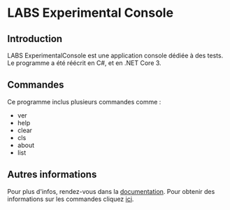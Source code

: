 # LABS Experimental Console
## Introduction
LABS ExperimentalConsole est une application console dédiée à des tests.
Le programme a été réécrit en C#, et en .NET Core 3.
## Commandes
Ce programme inclus plusieurs commandes comme :
* ver
* help
* clear
* cls
* about
* list

## Autres informations
Pour plus d'infos, rendez-vous dans la [documentation](https://github.com/Leo-Corporation/LABS-ExperimentalConsole/wiki).
Pour obtenir des informations sur les commandes cliquez [ici](https://github.com/Leo-Corporation/LABS-ExperimentalConsole/wiki/Commandes).
